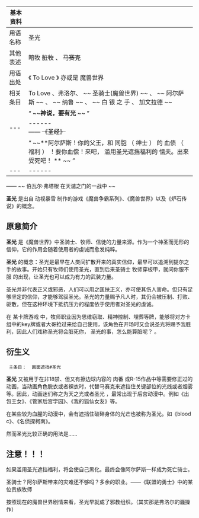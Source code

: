 |  **基本资料**  ||
|---|---|
|用语名称  |  圣光   |
|其他表述  |  暗牧 ~~脏牧~~ 、 ~~马赛克~~  |
|用语出处  |  《  To Love  》  亦或是  魔兽世界   |
|相关条目  |  To Love  、弗洛尔、 ~~ 圣骑士(魔兽世界)  ~~ 、 ~~ 阿尔萨斯  ~~ 、 ~~ 纳鲁  ~~ 、 ~~ 白  银  之  手  、  加文拉德  ~~  |
||  “    ~~**神说，要有光** ~~   ”|
|---|------<br>—— ~~《圣经》~~  |
||  “    ~~**阿尔萨斯！你的父王，和 同胞  （  绅士  ）  的  血债  （  福利  ）  ！要你血偿！来吧，  滥用圣光遮挡福利的  懦夫。出来受死吧！ ** ~~   ”|
|---|------|
—— ~~ 伯瓦尔·弗塔根  在天谴之门的一战中 ~~  
  
**圣光** 是出自  动视暴雪  制作的游戏《魔兽争霸系列》、《魔兽世界》以及《炉石传说》的概念。

##  原意简介

**圣光** 是《魔兽世界》中圣骑士、牧师、信徒的力量来源。作为一个神圣而无形的信仰，它的作用会随着使用者的虔诚而愈发纯粹。

**圣光** 的概念：圣光是最早在人类间扩散开来的真实信仰，最早可以追溯到提尔之手的故事。开始只有牧师们使用圣光，直到后来圣骑士  牧师穿板甲，就问你服不服
的出现，让圣光也可以成为有力的武装力量。

圣光并非代表正义或邪恶，人们可以用之匡扶正义，亦可使其伤人害命。但只有足够坚定的信仰，才能够驾驭圣光。圣光的力量赐予凡人时，其仍会被压制、打败、驱散，但在这种环境下抵抗压力的程度依于使用者对圣光的虔诚。

在  某卡牌游戏
中，牧师职业因为思维窃取、精神控制、埋葬等牌，能够将对方卡组中的key牌或者大哥抢过来给自己使用，该角色在开场时又会说圣光将赐予我胜利，因此人们戏称圣光将会脏死你，
圣光的事，怎么能算脏呢？  。

##  衍生义

     主条目：  画面遮挡#圣光 

**圣光** 又被用于在非18禁、但又有擦边球内容的  肉番
或R-15作品中等需要修正过的动画，当动画角色脱衣或者裸衣时，代替马赛克来遮挡住关键部位的光线或者烟雾等。因此，动画迷们称之为天之光或者圣光
，最常出现于后宫动漫中。例如《出包王女》、《管家后宫学园》、《我的狐仙女友》等。

在某些较为血腥的动漫中，会有遮挡住破碎身体的光芒也被称为圣光。如《blood c》、《名侦探柯南》。

然而圣光比较正确的用法是……

##  注意！！！

如果滥用圣光遮挡福利，将会使自己黑化。最终会像阿尔萨斯一样成为死亡骑士。

圣骑士？阿尔萨斯带来的灾难还不够吗？多余的职业。——《联盟的勇士》中的某位贵族牧师

按照现在的魔兽世界剧情来看，圣光早就成了邪教组织。（其实那是弗洛尔的骚操作）


